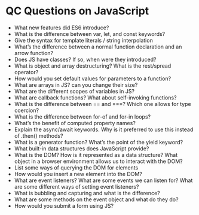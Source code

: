 # QC Questions on JavaScript

 - What new features did ES6 introduce? 
 - What is the difference between var, let, and const keywords? 
 - Give the syntax for template literals / string interpolation 
 - What’s the difference between a normal function declaration and an arrow function? 
 - Does JS have classes? If so, when were they introduced? 
 - What is object and array destructuring? What is the rest/spread operator? 
 - How would you set default values for parameters to a function? 
 - What are arrays in JS? can you change their size?
 - What are the different scopes of variables in JS?
 - What are callback functions? What about self-invoking functions?
 - What is the difference between == and ===? Which one allows for type coercion?
 - What is the difference between for-of and for-in loops? 
 - What’s the benefit of computed property names? 
 - Explain the async/await keywords. Why is it preferred to use this instead of .then() methods? 
 - What is a generator function? What’s the point of the yield keyword? 
 - What built-in data structures does JavaScript provide? 
 - What is the DOM? How is it represented as a data structure? What object in a browser environment allows us to interact with the DOM? 
 - List some ways of querying the DOM for elements 
 - How would you insert a new element into the DOM? 
 - What are event listeners? What are some events we can listen for? What are some different ways of setting event listeners? 
 - What is bubbling and capturing and what is the difference? 
 - What are some methods on the event object and what do they do? 
 - How would you submit a form using JS? 
